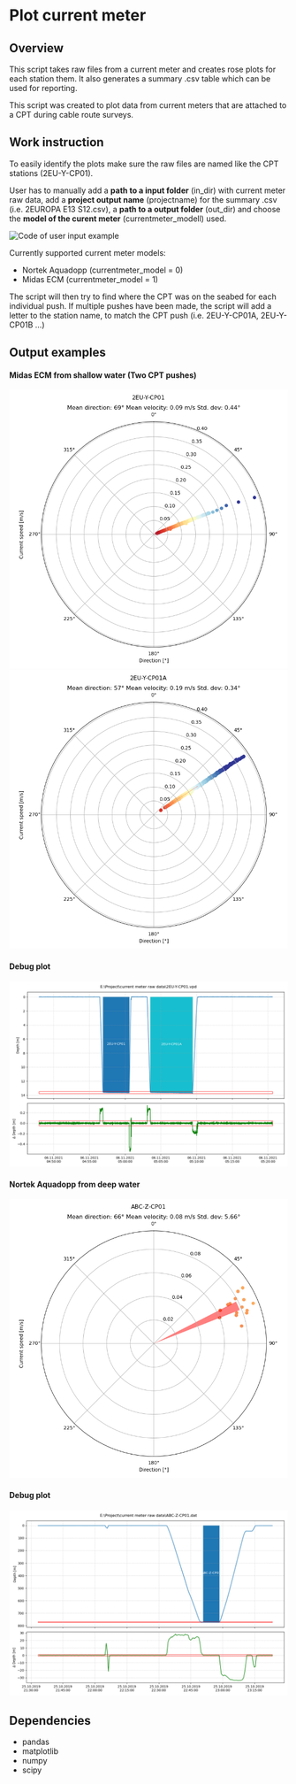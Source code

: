 # Plot current meter

## Overview

This script takes raw files from a current meter and creates rose plots for each station them. It also generates a summary .csv table which can be used for
reporting.

This script was created to plot data from current meters that are attached to a CPT during cable route surveys.

## Work instruction
To easily identify the plots make sure the raw files are named like the CPT stations (2EU-Y-CP01).

User has to manually add a **path to a input folder** (in_dir) with current meter raw data, add a **project output name** (projectname) for the summary .csv 
(i.e. 2EUROPA E13 S12.csv), a **path to a output folder** (out_dir) and choose the **model of the curent meter** (currentmeter_modell) used.

![Code of user input example](https://github.com/holgerson11/Plot-current-meter/blob/master/Figures/code_user_input.png?raw=true)

Currently supported current meter models:
- Nortek Aquadopp   (currentmeter_model = 0)
- Midas ECM         (currentmeter_model = 1)

The script will then try to find where the CPT was on the seabed for each individual push. If multiple pushes have been made, 
the script will add a letter to the station name, to match the CPT push (i.e. 2EU-Y-CP01A, 2EU-Y-CP01B ...)

## Output examples
#### Midas ECM from shallow water (Two CPT pushes)
![Rose plot example](https://github.com/holgerson11/Plot-current-meter/blob/master/Figures/2EU-Y-CP01.png)
![Rose plot example](https://github.com/holgerson11/Plot-current-meter/blob/master/Figures/2EU-Y-CP01A.png?raw=true)
#### Debug plot
![Debug plot example](https://github.com/holgerson11/Plot-current-meter/blob/master/Figures/2EU-Y-CP01_debug.png?raw=true)

#### Nortek Aquadopp from deep water
![Rose plot example](https://github.com/holgerson11/Plot-current-meter/blob/master/Figures/ABC-Z-CP01.png?raw=true)
#### Debug plot
![Debug plot example](https://github.com/holgerson11/Plot-current-meter/blob/master/Figures/ABC-Z-CP01_debug.png?raw=true)

## Dependencies
- pandas
- matplotlib
- numpy
- scipy
